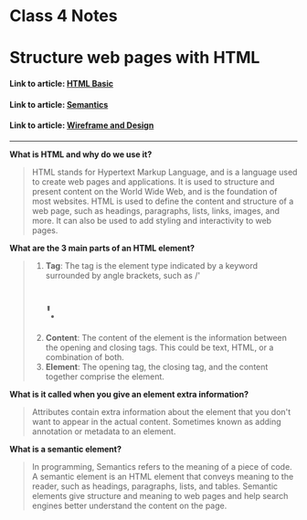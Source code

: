 # Class 4 Notes

# Structure web pages with HTML

#### Link to article: [HTML Basic](https://developer.mozilla.org/en-US/docs/Learn/Getting_started_with_the_web/HTML_basics)
#### Link to article: [Semantics](https://developer.mozilla.org/en-US/docs/Glossary/Semantics)
#### Link to article: [Wireframe and Design](https://careerfoundry.com/en/blog/ux-design/how-to-create-your-first-wireframe/)

***

**What is HTML and why do we use it?**
>HTML stands for Hypertext Markup Language, and is a language used to create web pages and applications. It is used to structure and present content on the World Wide Web, and is the foundation of most websites. HTML is used to define the content and structure of a web page, such as headings, paragraphs, lists, links, images, and more. It can also be used to add styling and interactivity to web pages.


**What are the 3 main parts of an HTML element?**
>1. **Tag**: The tag is the element type indicated by a keyword surrounded by angle brackets, such as /'<h1>'.
>2. **Content**: The content of the element is the information between the opening and closing tags. This could be text, HTML, or a combination of both.
>3. **Element**: The opening tag, the closing tag, and the content together comprise the element.


**What is it called when you give an element extra information?**
>Attributes contain extra information about the element that you don't want to appear in the actual content.
Sometimes known as adding annotation or metadata to an element.


**What is a semantic element?**
>In programming, Semantics refers to the meaning of a piece of code.  A semantic element is an HTML element that conveys meaning to the reader, such as headings, paragraphs, lists, and tables. Semantic elements give structure and meaning to web pages and help search engines better understand the content on the page.
